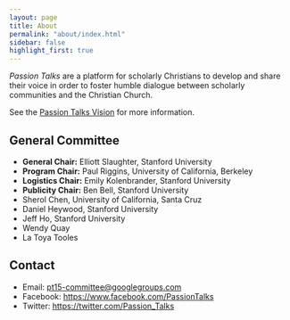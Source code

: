 ```yaml
---
layout: page
title: About
permalink: "about/index.html"
sidebar: false
highlight_first: true
---
```


*Passion Talks* are a platform for scholarly Christians to develop and
share their voice in order to foster humble dialogue between scholarly
communities and the Christian Church.

See the <a href="{{ site.baseurl }}/vision">Passion Talks Vision</a> for
more information.

## General Committee

  * **General Chair:** Elliott Slaughter, <span class="small">Stanford University</span>
  * **Program Chair:** Paul Riggins, <span class="small">University of California, Berkeley</span>
  * **Logistics Chair:** Emily Kolenbrander, <span class="small">Stanford University</span>
  * **Publicity Chair:** Ben Bell, <span class="small">Stanford University</span>
  * Sherol Chen, <span class="small">University of California, Santa Cruz<span>
  * Daniel Heywood, <span class="small">Stanford University</span>
  * Jeff Ho, <span class="small">Stanford University</span>
  * Wendy Quay
  * La Toya Tooles

## Contact

  * Email: <pt15-committee@googlegroups.com>
  * Facebook: <https://www.facebook.com/PassionTalks>
  * Twitter: <https://twitter.com/Passion_Talks>
